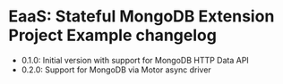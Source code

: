 # EaaS: Stateful MongoDB Extension Project Example changelog

* 0.1.0: Initial version with support for MongoDB HTTP Data API
* 0.2.0: Support for MongoDB via Motor async driver
